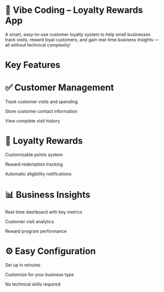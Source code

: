 # 🌟 Vibe Coding – Loyalty Rewards App
A smart, easy-to-use customer loyalty system to help small businesses track visits, reward loyal customers, and gain real-time business insights — all without technical complexity!

# Key Features
# ✅ Customer Management

Track customer visits and spending

Store customer contact information

View complete visit history

# 🎁 Loyalty Rewards

Customizable points system

Reward redemption tracking

Automatic eligibility notifications

# 📊 Business Insights

Real-time dashboard with key metrics

Customer visit analytics

Reward program performance
 
# ⚙️ Easy Configuration

Set up in minutes

Customize for your business type

No technical skills required





